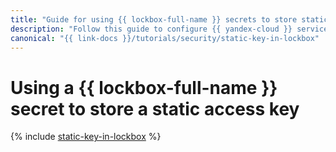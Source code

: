 ```yaml
---
title: "Guide for using {{ lockbox-full-name }} secrets to store static access keys"
description: "Follow this guide to configure {{ yandex-cloud }} services with an AWS-compatible API to use static access keys of service accounts stored in {{ lockbox-full-name }} secrets."
canonical: "{{ link-docs }}/tutorials/security/static-key-in-lockbox"
---
```


# Using a {{ lockbox-full-name }} secret to store a static access key

{% include [static-key-in-lockbox](../../_tutorials/security/static-key-in-lockbox.md) %}
